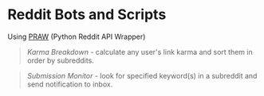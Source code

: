 Reddit Bots and Scripts
=======================

Using [PRAW](https://praw.readthedocs.org/ "PRAW") (Python Reddit API Wrapper)

>*Karma Breakdown* - calculate any user's link karma and sort them in order by subreddits.

>*Submission Monitor* - look for specified keyword(s) in a subreddit and send notification to inbox.
